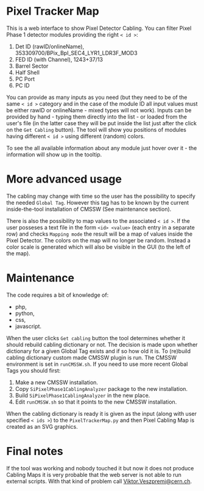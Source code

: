 Pixel Tracker Map
=================

This is a web interface to show Pixel Detector Cabling. You can filter Pixel Phase 1 detector modules providing the right ```< id >```:
1.  Det ID (rawID/onlineName), 353309700/BPix_BpI_SEC4_LYR1_LDR3F_MOD3
2.  FED ID (with Channel), 1243+37/13
3.  Barrel Sector
4.  Half Shell
5.  PC Port
6.  PC ID

You can provide as many inputs as you need (but they need to be of the same ```< id >``` category and in the case of the module ID all input values must be either rawID or onlineName - mixed types will not work). Inputs can be provided by hand - typing them directly into the list - or loaded from the user's file (in the latter case they will be put inside the list just after the click on the ```Get Cabling``` button). The tool will show you positions of modules having different ```< id >``` using different (random) colors. 

To see the all available information about any module just hover over it - the information will show up in the tooltip.

# More advanced usage

The cabling may change with time so the user has the possibility to specify the needed ```Global Tag```. However this tag has to be known by the current inside-the-tool installation of CMSSW (See maintenance section).

There is also the possibility to map values to the associated ```< id >```. If the user posseses a text file in the form ```<id> <value>``` (each entry in a separate row) and checks ```Mapping mode``` the result will be a map of values inside the Pixel Detector. The colors on the map will no longer be random. Instead a color scale is generated which will also be visible in the GUI (to the left of the map).

# Maintenance

The code requires a bit of knowledge of:
* php,
* python,
* css,
* javascript.

When the user clicks ```Get cabling``` button the tool determines whether it should rebuild cabling dictionary or not. The decision is made upon whether dictionary for a given Global Tag exists and if so how old it is. To (re)build cabling dictionary custom made CMSSW plugin is run. The CMSSW environment is set in ```runCMSSW.sh```. If you need to use more recent Global Tags you should first:
1. Make a new CMSSW installation.
2. Copy ```SiPixelPhase1CablingAnalyzer``` package to the new installation.
3. Build ```SiPixelPhase1CablingAnalyzer``` in the new place.
4. Edit ```runCMSSW.sh``` so that it points to the new CMSSW installation.

When the cabling dictionary is ready it is given as the input (along with user specified ```< ids >```) to the ```PixelTrackerMap.py``` and then Pixel Cabling Map is created as an SVG graphics.

# Final notes
If the tool was working and nobody touched it but now it does not produce Cabling Maps it is very probable that the web server is not able to run external scripts. With that kind of problem call [Viktor.Veszpremi@cern.ch](Viktor.Veszpremi@cern.ch).
